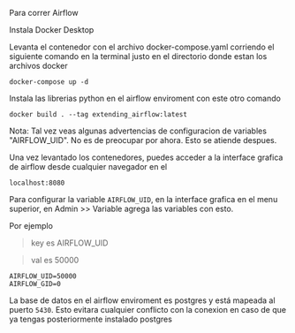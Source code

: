 Para correr Airflow

Instala Docker Desktop

Levanta el contenedor con el archivo docker-compose.yaml corriendo el siguiente comando en la terminal justo en el directorio donde estan los archivos docker

`docker-compose up -d`

Instala las librerias python en el airflow enviroment con este otro comando

`docker build . --tag extending_airflow:latest`

Nota: Tal vez veas algunas advertencias de configuracion de variables "AIRFLOW_UID". No es de preocupar por ahora. Esto se atiende despues.

Una vez levantado los contenedores, puedes acceder a la interface grafica de airflow desde cualquier navegador en el

`localhost:8080`

Para configurar la variable `AIRFLOW_UID`, en la interface grafica en el menu superior, en Admin >> Variable agrega las variables con esto. 

Por ejemplo
> key es AIRFLOW_UID

> val es 50000

```
AIRFLOW_UID=50000
AIRFLOW_GID=0
```

La base de datos en el airflow enviroment es postgres y está mapeada al puerto `5430`. Esto evitara cualquier conflicto con la conexion en caso de que ya tengas posteriormente instalado postgres




